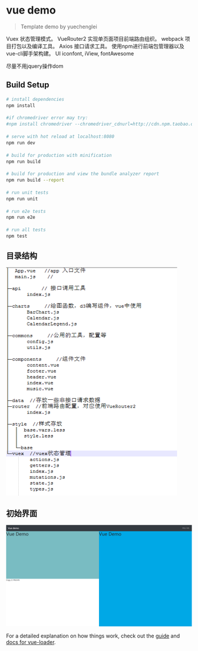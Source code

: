 # vue demo

> Template demo by yuechenglei

Vuex 状态管理模式。
VueRouter2 实现单页面项目前端路由组织。
webpack 项目打包以及编译工具。
Axios 接口请求工具。
使用npm进行前端包管理器以及vue-cli脚手架构建。
UI iconfont, iView, fontAwesome

尽量不用jquery操作dom
## Build Setup

``` bash
# install dependencies
npm install

#if chromedriver error may try:
#npm install chromedriver --chromedriver_cdnurl=http://cdn.npm.taobao.org/dist/chromedriver

# serve with hot reload at localhost:8080
npm run dev

# build for production with minification
npm run build

# build for production and view the bundle analyzer report
npm run build --report

# run unit tests
npm run unit

# run e2e tests
npm run e2e

# run all tests
npm test
```
## 目录结构
![Alt text](./static/images/vuedirectory.png?raw=true "vuedirectory")

## 初始界面
![Alt text](./static/images/viewinit.png?raw=true "viewinit")



For a detailed explanation on how things work, check out the [guide](http://vuejs-templates.github.io/webpack/) and [docs for vue-loader](http://vuejs.github.io/vue-loader).
